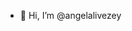 - 👋 Hi, I’m @angelalivezey


<!---
angelalivezey/angelalivezey is a ✨ special ✨ repository because its `README.md` (this file) appears on your GitHub profile.
You can click the Preview link to take a look at your changes.
--->
